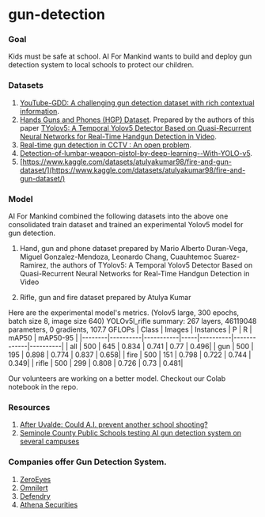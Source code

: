 # gun-detection

### Goal
Kids must be safe at school. AI For Mankind wants to build and deploy gun detection system to local schools to protect our children.

### Datasets
1. [YouTube-GDD: A challenging gun detection dataset with rich contextual information](https://github.com/UCAS-GYX/YouTube-GDD).
2. [Hands Guns and Phones (HGP) Dataset](https://drive.google.com/file/d/138Zp7MuchcS4He6LBFSTow5q97BwnpWv).
Prepared by the authors of this paper [TYolov5: A Temporal Yolov5 Detector Based on Quasi-Recurrent Neural Networks for Real-Time Handgun Detection in Video](https://www.researchgate.net/profile/Cuauhtemoc-Suarez-Ramirez-3/publication/356339851_TYolov5_A_Temporal_Yolov5_Detector_Based_on_Quasi-Recurrent_Neural_Networks_for_Real-Time_Handgun_Detection_in_Video).
3. [Real-time gun detection in CCTV : An open problem](https://github.com/Deepknowledge-US/US-Real-time-gun-detection-in-CCTV-An-open-problem-dataset).
4. [Detection-of-lumbar-weapon-pistol-by-deep-learning--With-YOLO-v5](https://github.com/amin-tohidi/Detection-of-pistol-by-deep-learning-With-YOLO_v5).
5. [https://www.kaggle.com/datasets/atulyakumar98/fire-and-gun-dataset/](https://www.kaggle.com/datasets/atulyakumar98/fire-and-gun-dataset/)


### Model
AI For Mankind combined the following datasets into the above one consolidated train dataset and trained an experimental Yolov5 model for gun detection.

1. Hand, gun and phone dataset prepared by
Mario Alberto Duran-Vega, Miguel Gonzalez-Mendoza, Leonardo Chang, Cuauhtemoc Suarez-Ramirez, the authors of TYolov5: A Temporal Yolov5 Detector Based on Quasi-Recurrent Neural Networks for Real-Time Handgun Detection in Video

2. Rifle, gun and fire dataset prepared by Atulya Kumar

Here are the experimental model's metrics. (Yolov5 large, 300 epochs, batch size 8, image size 640)
YOLOv5l_rifle summary: 267 layers, 46119048 parameters, 0 gradients, 107.7 GFLOPs
                | Class |    Images | Instances |   P |        R |     mAP50   | mAP50-95 |
                |--------|----------|-----------|-----|----------|-------------|----------|
                |   all  |     500  |      645  |    0.834  |    0.741 |      0.77  |  0.496|
                |  gun   |     500  |      195  |    0.898  |    0.774 |     0.837  |  0.658|
                | fire   |     500  |      151  |    0.798  |    0.722 |    0.744   |  0.349|
                | rifle  |     500  |      299  |    0.808  |    0.726 |      0.73  |   0.481|
                 

Our volunteers are working on a better model. Checkout our Colab notebook in the repo.


### Resources
1. [After Uvalde: Could A.I. prevent another school shooting?](https://fortune.com/2022/05/31/ai-prevent-uvalde-mass-school-shooting/)
2. [Seminole County Public Schools testing AI gun detection system on several campuses](https://www.wesh.com/article/seminole-ai-gun-detection/40120102#)

### Companies offer Gun Detection System.
1. [ZeroEyes](https://zeroeyes.com/)
2. [Omnilert](https://www.omnilert.com/)
3. [Defendry](https://defendry.com/)
4. [Athena Securities](https://www.athena-security.com/)

